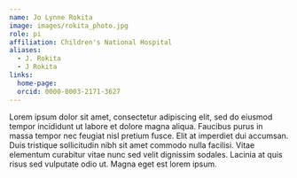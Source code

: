 ```yaml
---
name: Jo Lynne Rokita
image: images/rokita_photo.jpg
role: pi
affiliation: Children's National Hospital
aliases:
  - J. Rokita
  - J Rokita
links:
  home-page: 
  orcid: 0000-0003-2171-3627
---
```


Lorem ipsum dolor sit amet, consectetur adipiscing elit, sed do eiusmod tempor incididunt ut labore et dolore magna aliqua.
Faucibus purus in massa tempor nec feugiat nisl pretium fusce.
Elit at imperdiet dui accumsan.
Duis tristique sollicitudin nibh sit amet commodo nulla facilisi.
Vitae elementum curabitur vitae nunc sed velit dignissim sodales.
Lacinia at quis risus sed vulputate odio ut.
Magna eget est lorem ipsum.
